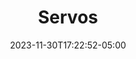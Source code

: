 ---
weight: 102
title: "Servos"
description: ""
icon: "article"
date: "2023-11-30T17:22:52-05:00"
lastmod: "2023-11-30T17:22:52-05:00"
draft: true
toc: true
---